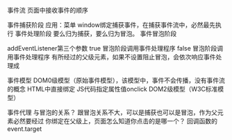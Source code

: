 事件流
  页面中接收事件的顺序
  
事件捕获阶段  应用：菜单 window绑定捕获事件，在捕获事件流中，必然最先执行
事件处理阶段  要么归为捕获，要么归为冒泡。
事件冒泡阶段  

addEventListener第三个参数
true  冒泡阶段调用事件处理程序
false 冒泡阶段调用事件处理程序 有所经过的父级元素，如果不设置阻止冒泡，会依次响应事件处理成


事件模型
DOM0级模型（原始事件模型），该模型中，事件不会传播，没有事件流的概念
  HTML中直接绑定
  JS代码指定属性值onclick
DOM2级模型（W3C标准模型）


事件代理
与冒泡的关系？
  跟冒泡关系不大，可以是捕获也可以是冒泡，作为父元素必然要经过
你绑定在父级上，页面怎么知道你点击的是哪一个？
  回调函数的event.target
